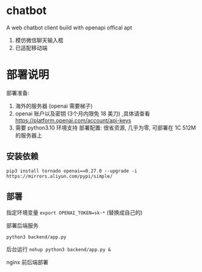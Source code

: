 # chatbot
A web chatbot client build with openapi offical apt

1. 模仿微信聊天输入框
2. 已适配移动端

# 部署说明

部署准备:
1. 海外的服务器 (openai 需要梯子)
2. openai 账户以及密钥 (3个月内限免 18 美刀) ,具体请查看 https://platform.openai.com/account/api-keys
3. 需要 python3.10 环境支持
部署配置:
很省资源, 几乎为零, 可部署在 1C 512M 的服务器上


## 安装依赖

`pip3 install tornado openai==0.27.0 --upgrade -i https://mirrors.aliyun.com/pypi/simple/`


## 部署
指定环境变量
`export OPENAI_TOKEN=sk-*` (替换成自己的)

部署后端服务

`python3 backend/app.py`

后台运行
`nohup python3 backend/app.py &`

nginx 前后端部署
